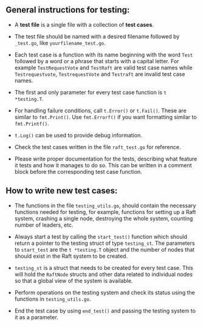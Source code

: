 ## General instructions for testing:

- A **test file** is a single file with a collection of **test cases**.

- The test file should be named with a desired filename followed by `_test.go`, like `yourfilename_test.go`.

- Each test case is a function with its name beginning with the word `Test` followed by a word or a phrase that starts with a capital letter. For example `TestRequestVote` and `TestRaft` are valid test case names while `Testrequestvote`, `TestrequestVote` and `Testraft` are invalid test case names.

- The first and only parameter for every test case function is `t *testing.T`.

- For handling failure conditions, call `t.Error()` or `t.Fail()`. These are similar to `fmt.Print()`. Use `fmt.Errorf()` if you want formatting similar to `fmt.Printf()`.

- `t.Log()` can be used to provide debug information.

- Check the test cases written in the file `raft_test.go` for reference.

- Please write proper documentation for the tests, describing what feature it tests and how it manages to do so. This can be written in a comment block before the corresponding test case function.

## How to write new test cases:

- The functions in the file `testing_utils.go`, should contain the necessary functions needed for testing, for example, functions for setting up a Raft system, crashing a single node, destroying the whole system, counting number of leaders, etc.

- Always start a test by calling the `start_test()` function which should return a pointer to the testing struct of type `testing_st`. The parameters to `start_test` are the `t *testing.T` object and the number of nodes that should exist in the Raft system to be created.

- `testing_st` is a struct that needs to be created for every test case. This will hold the `RaftNode` structs and other data related to individual nodes so that a global view of the system is available.

- Perform operations on the testing system and check its status using the functions in `testing_utils.go`.

- End the test case by using `end_test()` and passing the testing system to it as a parameter.
